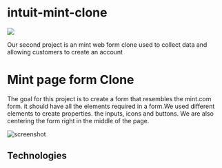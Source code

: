 #  intuit-mint-clone

![](https://img.shields.io/badge/Microverse-blueviolet)

Our second project is an mint web form clone used to collect data and allowing customers to create an account 

# Mint page form Clone

The goal for this project is to create a form that resembles the mint.com form. it should have all the elements required in a form.We used different elements to create properties. the inputs, icons and buttons. We are also centering the form right in the middle of the page.

![screenshot](https://user-images.githubusercontent.com/30318155/91299116-6ba5cb80-e7a1-11ea-8fac-92a5946c6564.png)

## Technologies

